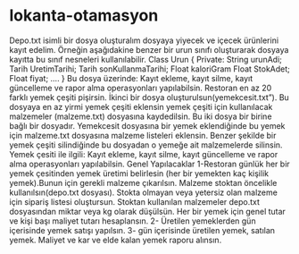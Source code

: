 # lokanta-otamasyon

Depo.txt isimli bir dosya oluşturalım dosyaya yiyecek ve içecek ürünlerini kayıt edelim. 
Örneğin aşağıdakine benzer bir urun sınıfı oluşturarak dosyaya kayıtta bu sınıf nesneleri kullanılabilir.
Class Urun
{
Private:
String urunAdi;
Tarih UretimTarihi;
Tarih sonKullanmaTarihi;
Float kaloriGram
Float StokAdet;
Float fiyat;
….
}
Bu dosya üzerinde: Kayıt ekleme, kayıt silme, kayıt güncelleme ve rapor alma operasyonları yapılabilsin.
Restoran en az 20 farklı yemek çeşiti pişirsin.
İkinci bir dosya oluşturulsun(yemekcesit.txt”). Bu dosyaya en az yirmi yemek çeşiti eklensin yemek çeşiti için kullanılacak malzemeler (malzeme.txt) dosyasına kaydedilsin.
Bu iki dosya bir birine bağlı bir dosyadır. Yemekcesit dosyasına bir yemek eklendiğinde bu yemek için malzeme.txt dosyasına malzeme listeleri eklensin. Benzer şekilde bir yemek çeşiti silindiğinde bu dosyadan o yemeğe ait malzemelerde silinsin.
 Yemek çesiti ile ilgili: Kayıt ekleme, kayıt silme, kayıt güncelleme ve rapor alma operasyonları yapılabilsin.
Genel Yapılacaklar
1-Restoran günlük her bir yemek çesitinden yemek üretimi belirlesin (her bir yemekten kaç kişilik yemek).Bunun için gerekli malzeme çıkarılsın.  Malzeme stoktan öncelikle kullanılsın(depo.txt dosyası). Stokta olmayan veya yetersiz olan malzeme için sipariş listesi oluştursun.  Stoktan kullanılan malzemeler depo.txt dosyasından miktar veya kg olarak düşülsün. Her bir yemek için genel tutar ve kişi başı maliyet tutarı hesaplansın.
2- Üretilen yemeklerden gün içerisinde yemek satışı yapılsın. 
3- gün içerisinde üretilen yemek, satılan yemek. Maliyet ve kar ve elde kalan yemek raporu alınsın.
